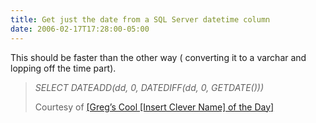 ```yaml
---
title: Get just the date from a SQL Server datetime column
date: 2006-02-17T17:28:00-05:00
---
```

This should be faster than the other way ( converting it to a varchar and lopping off the time part).

> _SELECT DATEADD(dd, 0, DATEDIFF(dd, 0, GETDATE()))_
> 
> Courtesy of [[Greg&#8217;s Cool [Insert Clever Name] of the Day]](http://coolthingoftheday.blogspot.com/2006/02/get-only-date-from-datetime-in-t-sql.html "Get Only Date from DateTime in T-SQL")
